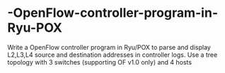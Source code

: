 # -OpenFlow-controller-program-in-Ryu-POX
Write a OpenFlow controller program in Ryu/POX to parse and display L2,L3,L4 source and destination addresses in controller logs. Use a tree topology with 3 switches (supporting OF v1.0 only) and 4 hosts
